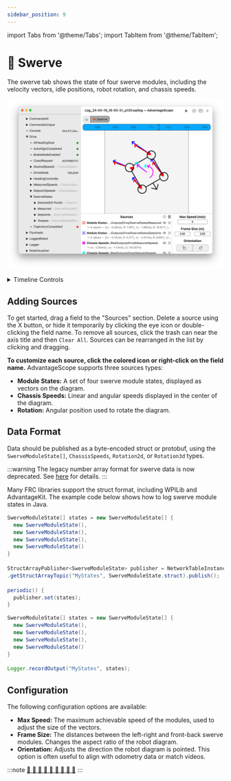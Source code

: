 ```yaml
---
sidebar_position: 9
---
```


import Tabs from '@theme/Tabs';
import TabItem from '@theme/TabItem';

# 🦀 Swerve

The swerve tab shows the state of four swerve modules, including the velocity vectors, idle positions, robot rotation, and chassis speeds.

![Overview of swerve tab](./img/swerve-1.png)

<details>
<summary>Timeline Controls</summary>

The timeline is used to control playback and visualization. Clicking on the timeline selects a time, and right-clicking deselects it. The selected time is synchronized across all tabs, making it easy to quickly find this location in other views.

The green sections of the timeline indicate when the robot is autonomous, and the blue sections indicate when the robot is teleoperated.

To zoom, place the cursor over the timeline and scroll up or down. A range can also be selecting by clicking and dragging while holding `Shift`. Move left and right by scrolling horizontally (on supported devices), or by clicking and dragging on the timeline. When connected live, scrolling to the left unlocks from the current time, and scrolling all the way to the right locks to the current time again.

![Timeline](./img/timeline.png)

</details>

## Adding Sources

To get started, drag a field to the "Sources" section. Delete a source using the X button, or hide it temporarily by clicking the eye icon or double-clicking the field name. To remove all sources, click the trash can near the axis title and then `Clear All`. Sources can be rearranged in the list by clicking and dragging.

**To customize each source, click the colored icon or right-click on the field name.** AdvantageScope supports three sources types:

- **Module States:** A set of four swerve module states, displayed as vectors on the diagram.
- **Chassis Speeds:** Linear and angular speeds displayed in the center of the diagram.
- **Rotation:** Angular position used to rotate the diagram.

## Data Format

Data should be published as a byte-encoded struct or protobuf, using the `SwerveModuleState[]`, `ChassisSpeeds`, `Rotation2d`, or `Rotation3d` types.

:::warning
The legacy number array format for swerve data is now deprecated. See [here](../whats-new/legacy-formats.md) for details.
:::

Many FRC libraries support the struct format, including WPILib and AdvantageKit. The example code below shows how to log swerve module states in Java.

<Tabs groupId="library">
<TabItem value="wpilib" label="WPILib" default>

```java
SwerveModuleState[] states = new SwerveModuleState[] {
  new SwerveModuleState(),
  new SwerveModuleState(),
  new SwerveModuleState(),
  new SwerveModuleState()
}

StructArrayPublisher<SwerveModuleState> publisher = NetworkTableInstance.getDefault()
.getStructArrayTopic("MyStates", SwerveModuleState.struct).publish();

periodic() {
  publisher.set(states);
}
```

</TabItem>
<TabItem value="advantagekit" label="AdvantageKit">

```java
SwerveModuleState[] states = new SwerveModuleState[] {
  new SwerveModuleState(),
  new SwerveModuleState(),
  new SwerveModuleState(),
  new SwerveModuleState()
}

Logger.recordOutput("MyStates", states);
```

</TabItem>
</Tabs>

## Configuration

The following configuration options are available:

- **Max Speed:** The maximum achievable speed of the modules, used to adjust the size of the vectors.
- **Frame Size:** The distances between the left-right and front-back swerve modules. Changes the aspect ratio of the robot diagram.
- **Orientation:** Adjusts the direction the robot diagram is pointed. This option is often useful to align with odometry data or match videos.

:::note
[🦀 🦀 🦀 🦀 🦀 🦀 🦀 🦀 🦀](https://www.youtube.com/watch?v=IbbwtyM8Dxs)
:::
